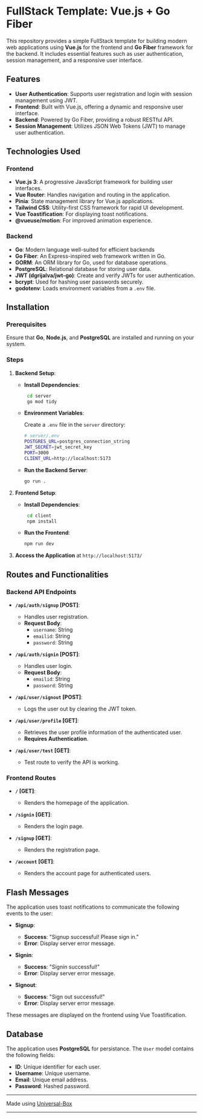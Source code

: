 # FullStack Template: Vue.js + Go Fiber

This repository provides a simple FullStack template for building modern web applications using **Vue.js** for the frontend and **Go Fiber** framework for the backend. It includes essential features such as user authentication, session management, and a responsive user interface.

## Features

- **User Authentication**: Supports user registration and login with session management using JWT.
- **Frontend**: Built with Vue.js, offering a dynamic and responsive user interface.
- **Backend**: Powered by Go Fiber, providing a robust RESTful API.
- **Session Management**: Utilizes JSON Web Tokens (JWT) to manage user authentication.

## Technologies Used

### Frontend

- **Vue.js 3**: A progressive JavaScript framework for building user interfaces.
- **Vue Router**: Handles navigation and routing in the application.
- **Pinia**: State management library for Vue.js applications.
- **Tailwind CSS**: Utility-first CSS framework for rapid UI development.
- **Vue Toastification**: For displaying toast notifications.
- **@vueuse/motion**: For improved animation experience.

### Backend

- **Go**: Modern language well-suited for efficient backends
- **Go Fiber**: An Express-inspired web framework written in Go.
- **GORM**: An ORM library for Go, used for database operations.
- **PostgreSQL**: Relational database for storing user data.
- **JWT (dgrijalva/jwt-go)**: Create and verify JWTs for user authentication.
- **bcrypt**: Used for hashing user passwords securely.
- **godotenv**: Loads environment variables from a `.env` file.

## Installation

### Prerequisites

Ensure that **Go**, **Node.js**, and **PostgreSQL** are installed and running on your system.

### Steps

1. **Backend Setup**:


   - **Install Dependencies**:

     ```bash
      cd server
      go mod tidy
     ```

   - **Environment Variables**:

     Create a `.env` file in the `server` directory:

     ```bash
     # server/.env
     POSTGRES_URL=postgres_connection_string
     JWT_SECRET=jwt_secret_key
     PORT=3000
     CLIENT_URL=http://localhost:5173
     ```

   - **Run the Backend Server**:

     ```bash
     go run .
     ```

3. **Frontend Setup**:


   - **Install Dependencies**:

     ```bash
      cd client
      npm install
     ```

    - **Run the Frontend**:

      ```bash
      npm run dev
      ```

5. **Access the Application** at  `http://localhost:5173/`



## Routes and Functionalities

### Backend API Endpoints

- **`/api/auth/signup` [POST]**:
  - Handles user registration.
  - **Request Body**:
    - `username`: String
    - `emailid`: String
    - `password`: String

- **`/api/auth/signin` [POST]**:
  - Handles user login.
  - **Request Body**:
    - `emailid`: String
    - `password`: String

- **`/api/user/signout` [POST]**:
  - Logs the user out by clearing the JWT token.

- **`/api/user/profile` [GET]**:
  - Retrieves the user profile information of the authenticated user.
  - **Requires Authentication**.

- **`/api/user/test` [GET]**:
  - Test route to verify the API is working.

### Frontend Routes

- **`/` [GET]**:
  - Renders the homepage of the application.

- **`/signin` [GET]**:
  - Renders the login page.

- **`/signup` [GET]**:
  - Renders the registration page.

- **`/account` [GET]**:
  - Renders the account page for authenticated users.

## Flash Messages

The application uses toast notifications to communicate the following events to the user:

- **Signup**:
  - **Success**: "Signup successful! Please sign in."
  - **Error**: Display server error message.

- **Signin**:
  - **Success**: "Signin successful!"
  - **Error**: Display server error message.

- **Signout**:
  - **Success**: "Sign out successful!"
  - **Error**: Display server error message.

These messages are displayed on the frontend using Vue Toastification.

## Database

The application uses **PostgreSQL** for persistance. The `User` model contains the following fields:

- **ID**: Unique identifier for each user.
- **Username**: Unique username.
- **Email**: Unique email address.
- **Password**: Hashed password.


---

Made using [Universal-Box](https://github.com/Abhishek-Mallick/universal-box)

---